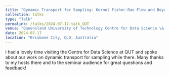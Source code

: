 ```yaml
---
title: "Dynamic Transport for Sampling: Kernel Fisher-Rao Flow and Beyond"
collection: talks
type: "Talk"
permalink: /talks/2024-07-17-talk_QUT
venue: "Queensland University of Technology Centre for Data Science \& School of Mathematical Sciences"
date: 2024-07-17
location: "Brisbane City, QLD, Australia"
---
```


I had a lovely time visiting the Centre for Data Science at QUT and spoke about our work on dynamic transport for sampling while there. Many thanks to my hosts there and to the seminar audience for great questions and feedback!
